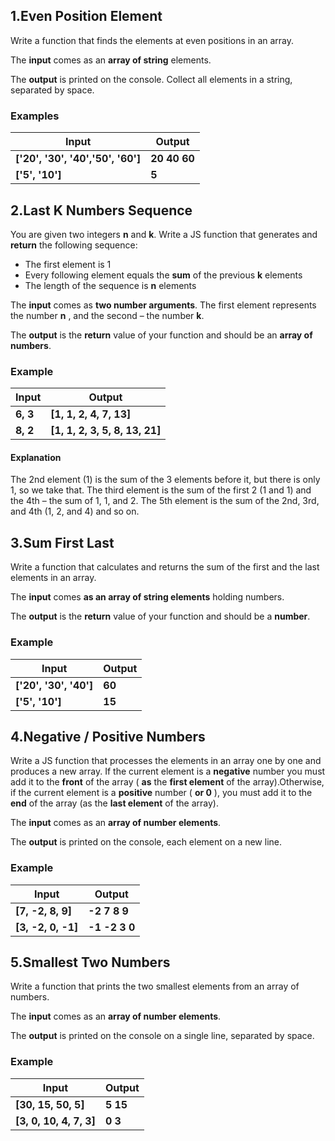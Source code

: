 ## 1.Even Position Element

Write a function that finds the elements at even positions in an array.

The **input** comes as an **array of string** elements.

The **output** is printed on the console. Collect all elements in a string, separated by space.

### Examples

| **Input** | **Output** |
| --- | --- |
| **['20', '30', '40','50', '60']** | **20 40 60** |
| **['5', '10']** | **5** |


## 2.Last K Numbers Sequence

You are given two integers **n** and **k**. Write a JS function that generates and **return** the following sequence:

- The first element is 1
- Every following element equals the **sum** of the previous **k** elements
- The length of the sequence is **n** elements

The **input** comes as **two number arguments**. The first element represents the number **n** , and the second – the number **k**.

The **output** is the **return** value of your function and should be an **array of numbers**.

### Example

| **Input** | **Output** |
| --- | --- |
| **6, 3** | **[1, 1, 2, 4, 7, 13]** |
| **8, 2** | **[1, 1, 2, 3, 5, 8, 13, 21]** |

#### Explanation

The 2nd element (1) is the sum of the 3 elements before it, but there is only 1, so we take that. The third element is the sum of the first 2 (1 and 1) and the 4th – the sum of 1, 1, and 2. The 5th element is the sum of the 2nd, 3rd, and 4th (1, 2, and 4) and so on.


## 3.Sum First Last

Write a function that calculates and returns the sum of the first and the last elements in an array.

The **input** comes **as an array of string elements** holding numbers.

The **output** is the **return** value of your function and should be a **number**.

### Example

| **Input** | **Output** |
| --- | --- |
| **['20', '30', '40']** | **60** |
| **['5', '10']** | **15** |


## 4.Negative / Positive Numbers

Write a JS function that processes the elements in an array one by one and produces a new array. If the current element is a **negative** number you must add it to the **front** of the array ( **as** the **first element** of the array).Otherwise, if the current element is a **positive** number ( **or 0** ), you must add it to the **end** of the array (as the **last element** of the array).

The **input** comes as an **array of number elements**.

The **output** is printed on the console, each element on a new line.

### Example

| **Input** | **Output** |
| --- | --- |
| **[7, -2, 8, 9]** | **-2** **7** **8** **9** |
|**[3, -2, 0, -1]** | **-1** **-2** **3** **0** |


## 5.Smallest Two Numbers

Write a function that prints the two smallest elements from an array of numbers.

The **input** comes as an **array of number elements**.

The **output** is printed on the console on a single line, separated by space.

### Example

| **Input** | **Output** |
| --- | --- |
| **[30, 15, 50, 5]** | **5 15** |
| **[3, 0, 10, 4, 7, 3]** | **0 3** |

